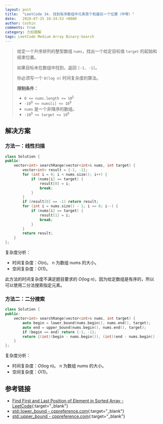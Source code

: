 ```yaml
---
layout: post
title:  "LeetCode 34. 找到有序数组中元素首个和最后一个位置（中等）"
date:   2020-07-25 18:34:53 +0800
author: Coshin
comments: true
category: 力扣题解
tags: LeetCode Medium Array Binary-Search
---
```

> 给定一个升序排列的整型数组 `nums`，找出一个给定目标值 `target` 的起始和结束位置。
> 
> 如果目标未在数组中找到，返回 `[-1, -1]`。
> 
> 你必须写一个 `O(log n)` 时间复杂度的算法。
> 
> **限制条件：**
> 
> * <code>0 <= nums.length <= 10<sup>5</sup></code>
> * <code>-10<sup>9</sup> <= nums[i] <= 10<sup>9</sup></code>
> * `nums` 是一个非降序的数组。
> * <code>-10<sup>9</sup> <= target <= 10<sup>9</sup></code>

## 解决方案

### 方法一：线性扫描

```cpp
class Solution {
public:
    vector<int> searchRange(vector<int>& nums, int target) {
        vector<int> result = {-1, -1};
        for (int i = 0; i < nums.size(); i++) {
            if (nums[i] == target) {
                result[0] = i;
                break;
            }
        }
        if (result[0] == -1) return result;
        for (int i = nums.size() - 1; i >= 0; i--) {
            if (nums[i] == target) {
                result[1] = i;
                break;
            }
        }
        return result;
    }
};
```

复杂度分析：
* 时间复杂度：*O*(n)。
  n 为数组 nums 的大小。
* 空间复杂度：*O*(1)。

此方法的时间复杂度不满足题目要求的 *O*(log n)，因为给定数组是有序的，所以可以使用二分法搜索指定元素。

### 方法二：二分搜索

```cpp
class Solution {
public:
    vector<int> searchRange(vector<int>& nums, int target) {
        auto begin = lower_bound(nums.begin(), nums.end(), target);
        auto end = upper_bound(nums.begin(), nums.end(), target);
        if (begin == end) return {-1, -1};
        return {(int)(begin - nums.begin()), (int)(end - nums.begin() - 1)};
    }
};
```

复杂度分析：
* 时间复杂度：*O*(log n)。
  n 为数组 nums 的大小。
* 空间复杂度：*O*(1)。

## 参考链接

* [Find First and Last Position of Element in Sorted Array - LeetCode](https://leetcode.com/problems/find-first-and-last-position-of-element-in-sorted-array/){:target="_blank"}
* [std::lower_bound - cppreference.com](https://en.cppreference.com/w/cpp/algorithm/lower_bound){:target="_blank"}
* [std::upper_bound - cppreference.com](https://en.cppreference.com/w/cpp/algorithm/upper_bound){:target="_blank"}
